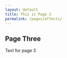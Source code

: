```yaml
---
layout: default
title: This is Page 3
permalink: /pages/effects/
---
```


## Page Three
Text for page 3
